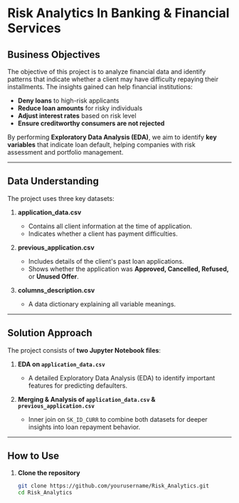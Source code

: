 # Risk Analytics In Banking & Financial Services

## Business Objectives  
The objective of this project is to analyze financial data and identify patterns that indicate whether a client may have difficulty repaying their installments. The insights gained can help financial institutions:  

- **Deny loans** to high-risk applicants  
- **Reduce loan amounts** for risky individuals  
- **Adjust interest rates** based on risk level  
- **Ensure creditworthy consumers are not rejected**  

By performing **Exploratory Data Analysis (EDA)**, we aim to identify **key variables** that indicate loan default, helping companies with risk assessment and portfolio management.

---

## Data Understanding  

The project uses three key datasets:  

1. **application_data.csv**  
   - Contains all client information at the time of application.  
   - Indicates whether a client has payment difficulties.  

2. **previous_application.csv**  
   - Includes details of the client's past loan applications.  
   - Shows whether the application was **Approved, Cancelled, Refused,** or **Unused Offer**.  

3. **columns_description.csv**  
   - A data dictionary explaining all variable meanings.  

---

## Solution Approach  

The project consists of **two Jupyter Notebook files**:  

1. **EDA on `application_data.csv`**  
   - A detailed Exploratory Data Analysis (EDA) to identify important features for predicting defaulters.  

2. **Merging & Analysis of `application_data.csv` & `previous_application.csv`**  
   - Inner join on `SK_ID_CURR` to combine both datasets for deeper insights into loan repayment behavior.  

---

## How to Use  

1. **Clone the repository**  
   ```sh
   git clone https://github.com/yourusername/Risk_Analytics.git
   cd Risk_Analytics
